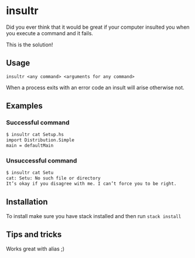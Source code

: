 # insultr

Did you ever think that it would be great if your computer insulted you when you
execute a command and it fails.

This is the solution!

## Usage

`insultr <any command> <arguments for any command>`

When a process exits with an error code an insult will arise otherwise not.

## Examples

### Successful command

``` bash
$ insultr cat Setup.hs
import Distribution.Simple
main = defaultMain
```

### Unsuccessful command

``` bash
$ insultr cat Setu
cat: Setu: No such file or directory
It’s okay if you disagree with me. I can’t force you to be right.
```

## Installation

To install make sure you have stack installed and then run
`stack install`

## Tips and tricks

Works great with alias ;)
